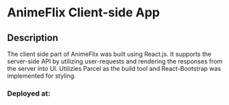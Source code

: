 <h1> AnimeFlix Client-side App </h1>

<h2> Description </h2>
<p> The client side part of AnimeFlix was built using React.js. It supports the server-side API by utilizing user-requests and rendering the responses from the server into UI. Utilizies Parcel as the build tool and React-Bootstrap was implemented for styling.
</p>

<h3>
  Deployed at: <a href="https://animeflixapp.netlify.app/" target="_blank"></a>
</h3>
